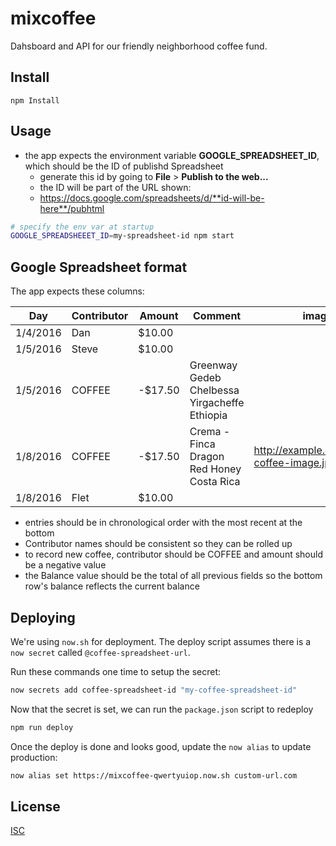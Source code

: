 # mixcoffee

Dahsboard and API for our friendly neighborhood coffee fund.

## Install

```
npm Install
```

## Usage

- the app expects the environment variable **GOOGLE_SPREADSHEET_ID**, which should be the ID of publishd Spreadsheet
  - generate this id by going to **File** > **Publish to the web...**
  - the ID will be part of the URL shown:
  - https://docs.google.com/spreadsheets/d/**id-will-be-here**/pubhtml

```bash
# specify the env var at startup
GOOGLE_SPREADSHEEET_ID=my-spreadsheet-id npm start
```

## Google Spreadsheet format
The app expects these columns:

| Day       |	Contributor |	Amount  | Comment                                       | image                                    | Balance |
| --------- | ----------- | ------- | --------------------------------------------- | ---------------------------------------- | ------- |
| 1/4/2016  | Dan	        | $10.00  |					                                      |                                          |  $10.00 |
| 1/5/2016  | Steve	      | $10.00  |					                                      |                                          |  $20.00 |
| 1/5/2016	| COFFEE	    | -$17.50 |	Greenway Gedeb Chelbessa Yirgacheffe Ethiopia	|                                          |   $3.50 |
| 1/8/2016	| COFFEE	    | -$17.50	| Crema - Finca Dragon Red Honey Costa Rica   	|	http://example.com/some-coffee-image.jpg | -$14.00 |
| 1/8/2016  | Flet        | $10.00  |                                               |                                          |  -$4.00 |

- entries should be in chronological order with the most recent at the bottom
- Contributor names should be consistent so they can be rolled up
- to record new coffee, contributor should be COFFEE and amount should be a negative value
- the Balance value should be the total of all previous fields so the bottom row's balance reflects the current balance


## Deploying
We're using `now.sh` for deployment. The deploy script assumes there is a `now secret` called `@coffee-spreadsheet-url`.

Run these commands one time to setup the secret:
```bash
now secrets add coffee-spreadsheet-id "my-coffee-spreadsheet-id"
```

Now that the secret is set, we can run the `package.json` script to redeploy
```bash
npm run deploy
```

Once the deploy is done and looks good, update the `now alias` to update production:

```bash
now alias set https://mixcoffee-qwertyuiop.now.sh custom-url.com
```

## License

[ISC](LICENSE)
